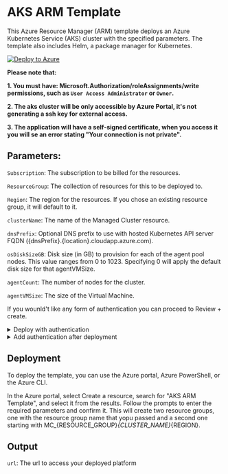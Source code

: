 # AKS ARM Template
This Azure Resource Manager (ARM) template deploys an Azure Kubernetes Service (AKS) cluster with the specified parameters. The template also includes Helm, a package manager for Kubernetes.

[![Deploy to Azure](https://aka.ms/deploytoazurebutton)](https://portal.azure.com/#create/Microsoft.Template/uri/https%3A%2F%2Fraw.githubusercontent.com%2Fmicrosoft%2Fshowwhy%2Fmain%2Fdocs%2Fdeployment%2Fazure-scripts%2Fall.json)

**Please note that:**

**1.    You must have:
Microsoft.Authorization/roleAssignments/write permissions, such as `User Access Administrator` or `Owner`.**

**2.    The aks cluster will be only accessible by Azure Portal, it's not generating a ssh key for external access.**

**3.    The application will have a self-signed certificate, when you access it you will se an error stating "Your connection is not private".**

## Parameters:
`Subscription`: The subscription to be billed for the resources.

`ResourceGroup`: The collection of resources for this to be deployed to.

`Region`: The region for the resources. If you chose an existing resource group, it will default to it.

`clusterName`: The name of the Managed Cluster resource.

`dnsPrefix`: Optional DNS prefix to use with hosted Kubernetes API server FQDN ({dnsPrefix}.{location}.cloudapp.azure.com).

`osDiskSizeGB`: Disk size (in GB) to provision for each of the agent pool nodes. This value ranges from 0 to 1023. Specifying 0 will apply the default disk size for that agentVMSize.

`agentCount`: The number of nodes for the cluster.

`agentVMSize`: The size of the Virtual Machine.

If you wounld't like any form of authentication you can proceed to Review + create.

<details><summary>Deploy with authentication</summary>

To authenticate requests made to the services in the cluster we will use the [OAuth2 Proxy](https://oauth2-proxy.github.io/oauth2-proxy/) service.

We need to create our APP registration on Azure Active Directory:

- concatename the parameters to create the DOMAIN value: {dnsPrefix}.{location}.cloudapp.azure.com

1. Create the new APP registration (Single tenant).
2. In the `Overview` left menu, the Application (client) ID will be the `{clientId}`  used below.
3. In the `Authentication` left menu add a new Web Platform configuration with:
    1. Redirect URL: `https://{DOMAIN}/oauth2/callback`.
    2. Front-channel logout URL: `https://{DOMAIN}/oauth2/sign_out`.
4. In the `Certificates & secrets` left menu add a new client secret. Make sure to copy the newly created secret value, which will be the `{clientSecret}` used below.
5. In the `API permissions` left menu click on `Microsoft.Graph` and select the `email` and `openid` permissions (OpenID permissions). You won't need `User.Read`, so you can remove it.
6. In the `Expose an API` left menu, click on `set` near to `Application ID URI`, use the suggested value and click `Save`.
7. In the `Manifest` left menu, add or update the `accessTokenAcceptedVersion` in the JSON config to `2` (integer, not string - `"accessTokenAcceptedVersion": 2`).

## Parameters:

`clientId`: Client ID from the app registration

`clientSecret`: Client Secret from the app registration

</details>

<details><summary>Add authentication after deployment</summary>

You can add authentication later if you want.
1. Follow these steps to create a new APP registration
2. Click the button to deploy the authentication script:

[![Deploy to Azure](https://aka.ms/deploytoazurebutton)](https%3A%2F%2Fraw.githubusercontent.com%2Fmicrosoft%2Fshowwhy%2Fmain%2Fdocs%2Fdeployment%2Fazure-scripts%2Fauth.json)

## Parameters:
`Subscription`: The subscription of the existing cluster.

`Resource group`: The resource group of the existing cluster

`Region`: Will default to the resource group's region.

`Cluster Name`: The name of the existing cluster.

`Identity Name`: In the existing resource group, copy the name of the resource of Type: `
Managed Identity`

`Helm App Location`: The helm script to install the dependencies (leave the default)

`clientId`: Client ID from the app registration

`clientSecret`: Client Secret from the app registration

`domain`: Full URL of the application



</details>

## Deployment
To deploy the template, you can use the Azure portal, Azure PowerShell, or the Azure CLI.

In the Azure portal, select Create a resource, search for "AKS ARM Template", and select it from the results.
Follow the prompts to enter the required parameters and confirm it.
This will create two resource groups, one with the resource group name that yopu passed and a second one starting with MC_{RESOURCE_GROUP}_{CLUSTER_NAME}_{REGION}.

## Output
`url`: The url to access your deployed platform

